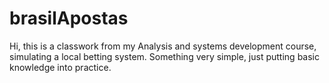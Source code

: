 # brasilApostas
Hi, this is a classwork from my Analysis and systems development course, simulating a local betting system. 
Something very simple, just putting basic knowledge into practice.
